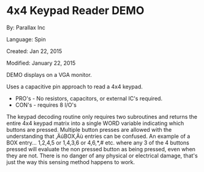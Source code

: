 # 4x4 Keypad Reader DEMO

By: Parallax Inc

Language: Spin

Created: Jan 22, 2015

Modified: January 22, 2015

DEMO displays on a VGA monitor.

Uses a capacitive pin approach to read a 4x4 keypad.

*   PRO's - No resistors, capacitors, or external IC's required.
*   CON's - requires 8 I/O's

The keypad decoding routine only requires two subroutines and returns the entire 4x4 keypad matrix into a single WORD variable indicating which buttons are pressed. Multiple button presses are allowed with the understanding that ‚ÄúBOX‚Äù entries can be confused. An example of a BOX entry... 1,2,4,5 or 1,4,3,6 or 4,6,\*,# etc. where any 3 of the 4 buttons pressed will evaluate the non pressed button as being pressed, even when they are not. There is no danger of any physical or electrical damage, that's just the way this sensing method happens to work.

